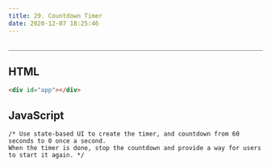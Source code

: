 ```yaml
---
title: 29. Countdown Timer
date: 2020-12-07 18:25:46
---
```


<div class="output-container">

  <style type="text/css">
    #app {
      margin-top: 20px;
    }

    .button {
        border-color: white;
        outline: none;
        border: none;
        margin-top: 5px;
        padding: 5px 10px;
        border-radius: 3px;
        font-weight: 600px;
        cursor: pointer;
      }

      .button:focus {
        border: red;
        outline: none;
        box-shadow: 0 0 3px 1px #8e45ff;
      }

      .button:active {
        color: #8e45ff;
      }

      .counter {
        color: #8e45ff;
      }
  </style>
  <div id="app"></div>
  <script>
    const Rue = function(selector, options) {
      this.elem = document.querySelector(selector);
      this.data = options.data;
      this.template = options.template;
    };
    Rue.prototype.render = function () {
      this.elem.innerHTML = this.template(this.data);
    };
    Rue.prototype.count = function () {
      this.data.count = 6;
      this.data.counter = setInterval(function() {
      app.render();
    }, 1000);
    };
    const app = new Rue('#app', {
      data: {
        count: 6,
        },
      template: function (props) {
        if (!props) return;
        let html = `<h2>You've got only <span class="counter">${props.count}</span> seconds!</h2>`;
        if (props.count < 0) {
          clearInterval(props.counter)
          let html = `<h2>It's over, start again:</h2><button onclick="app.count()" class="button">Start Again</button>`
          return html;
        }
        props.count--
        return html;
      }
    })
    app.count();
  </script>

</div>

<div class="html-container" style="border-top: .5px solid grey; margin-top: 30px;">

## HTML

```HTML
<div id="app"></div>
```

</div>
<div class="js-container">

## JavaScript

```JS
/* Use state-based UI to create the timer, and countdown from 60 seconds to 0 once a second. 
When the timer is done, stop the countdown and provide a way for users to start it again. */

```

</div>
